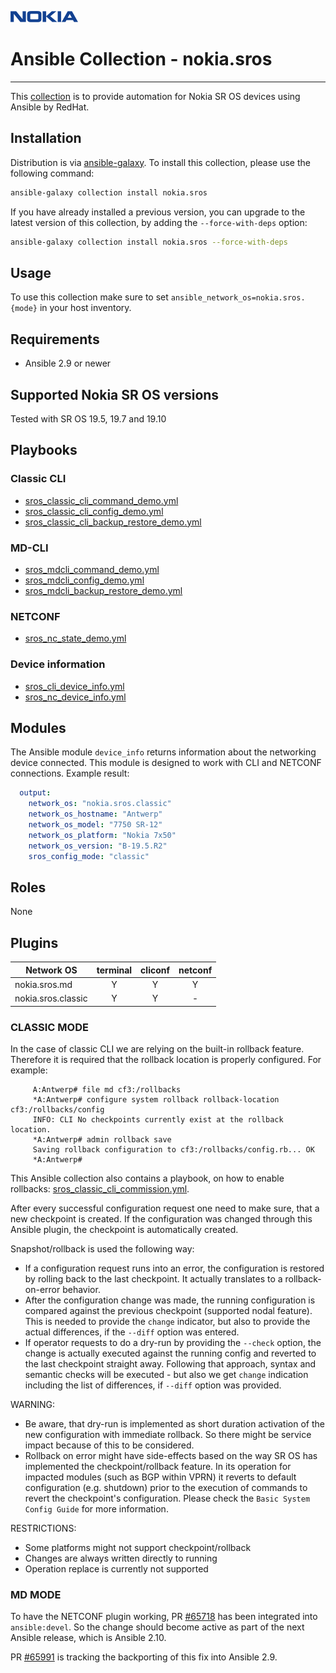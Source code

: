 ![NOKIA](Logo_Nokia.png)
# Ansible Collection - nokia.sros

***

This [collection](https://galaxy.ansible.com/nokia/sros) is to provide automation for Nokia SR OS devices using Ansible by RedHat.

## Installation
Distribution is via [ansible-galaxy](https://galaxy.ansible.com/).
To install this collection, please use the following command:
```bash
ansible-galaxy collection install nokia.sros
```

If you have already installed a previous version, you can  upgrade to the latest version of this collection, by adding the `--force-with-deps` option:
```bash
ansible-galaxy collection install nokia.sros --force-with-deps
```

## Usage
To use this collection make sure to set `ansible_network_os=nokia.sros.{mode}` in your host inventory.

## Requirements
* Ansible 2.9 or newer

## Supported Nokia SR OS versions
Tested with SR OS 19.5, 19.7 and 19.10

## Playbooks
### Classic CLI
* [sros_classic_cli_command_demo.yml](https://raw.githubusercontent.com/nokia/ansible-networking-collections/master/sros/playbooks/sros_classic_cli_command_demo.yml)
* [sros_classic_cli_config_demo.yml](https://raw.githubusercontent.com/nokia/ansible-networking-collections/master/sros/playbooks/sros_classic_cli_config_demo.yml)
* [sros_classic_cli_backup_restore_demo.yml](https://raw.githubusercontent.com/nokia/ansible-networking-collections/master/sros/playbooks/sros_classic_cli_backup_restore_demo.yml)
### MD-CLI
* [sros_mdcli_command_demo.yml](https://raw.githubusercontent.com/nokia/ansible-networking-collections/master/sros/playbooks/sros_mdcli_command_demo.yml)
* [sros_mdcli_config_demo.yml](https://raw.githubusercontent.com/nokia/ansible-networking-collections/master/sros/playbooks/sros_mdcli_config_demo.yml)
* [sros_mdcli_backup_restore_demo.yml](https://raw.githubusercontent.com/nokia/ansible-networking-collections/master/sros/playbooks/sros_mdcli_backup_restore_demo.yml)
### NETCONF
* [sros_nc_state_demo.yml](https://raw.githubusercontent.com/nokia/ansible-networking-collections/master/sros/playbooks/sros_nc_state_demo.yml)
### Device information
* [sros_cli_device_info.yml](https://raw.githubusercontent.com/nokia/ansible-networking-collections/master/sros/playbooks/sros_cli_device_info.yml)
* [sros_nc_device_info.yml](https://raw.githubusercontent.com/nokia/ansible-networking-collections/master/sros/playbooks/sros_nc_device_info.yml)

## Modules
The Ansible module `device_info` returns information about the networking device connected. This module is designed to work with CLI and NETCONF connections.
Example result:
```yaml
  output:
    network_os: "nokia.sros.classic"
    network_os_hostname: "Antwerp"
    network_os_model: "7750 SR-12"
    network_os_platform: "Nokia 7x50"
    network_os_version: "B-19.5.R2"
    sros_config_mode: "classic"
```

## Roles
None

## Plugins
|     Network OS     | terminal | cliconf | netconf |
|--------------------|:--------:|:-------:|:-------:|
| nokia.sros.md      |     Y    |    Y    |    Y    |
| nokia.sros.classic |     Y    |    Y    |    -    |

### CLASSIC MODE
In the case of classic CLI we are relying on the built-in rollback feature.
Therefore it is required that the rollback location is properly configured.
For example:
```
     A:Antwerp# file md cf3:/rollbacks
     *A:Antwerp# configure system rollback rollback-location cf3:/rollbacks/config
     INFO: CLI No checkpoints currently exist at the rollback location.
     *A:Antwerp# admin rollback save
     Saving rollback configuration to cf3:/rollbacks/config.rb... OK
     *A:Antwerp#
```

This Ansible collection also contains a playbook, on how to enable rollbacks:
[sros_classic_cli_commission.yml](https://raw.githubusercontent.com/nokia/ansible-networking-collections/master/sros/playbooks/sros_classic_cli_commission.yml).

After every successful configuration request one need to make sure, that a new
checkpoint is created. If the configuration was changed through this Ansible
plugin, the checkpoint is automatically created.

Snapshot/rollback is used the following way:
* If a configuration request runs into an error, the configuration is restored
  by rolling back to the last checkpoint. It actually translates to a
  rollback-on-error behavior.
* After the configuration change was made, the running configuration is
  compared against the previous checkpoint (supported nodal feature). This
  is needed to provide the `change` indicator, but also to provide the
  actual differences, if the `--diff` option was entered.
* If operator requests to do a dry-run by providing the `--check` option,
  the change is actually executed against the running config and reverted
  to the last checkpoint straight away. Following that approach, syntax and
  semantic checks will be executed - but also we get `change` indication
  including the list of differences, if `--diff` option was provided.

WARNING:
* Be aware, that dry-run is implemented as short duration activation of the
  new configuration with immediate rollback. So there might be service impact
  because of this to be considered.
* Rollback on error might have side-effects based on the way SR OS has implemented
  the checkpoint/rollback feature. In its operation for impacted modules (such
  as BGP within VPRN) it reverts to default configuration (e.g. shutdown) prior
  to the execution of commands to revert the checkpoint's configuration. Please
  check the `Basic System Config Guide` for more information.

RESTRICTIONS:
* Some platforms might not support checkpoint/rollback
* Changes are always written directly to running
* Operation replace is currently not supported

### MD MODE
To have the NETCONF plugin working, PR [#65718](https://github.com/ansible/ansible/pull/65718) has been integrated into `ansible:devel`. So the change should become active as part of the next Ansible release, which is Ansible 2.10.

PR [#65991](https://github.com/ansible/ansible/pull/65991) is tracking the backporting of this fix into Ansible 2.9.